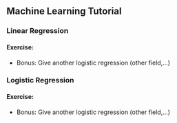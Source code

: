 ## Machine Learning Tutorial

### Linear Regression

#### Exercise:

- Bonus: Give another logistic regression (other field,...)

### Logistic Regression

#### Exercise:

- Bonus: Give another logistic regression (other field,...)